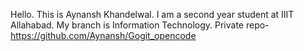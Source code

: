 Hello. This is Aynansh Khandelwal. I am a second year student at IIIT Allahabad. My branch is Information Technology.
Private repo-https://github.com/Aynansh/Gogit_opencode